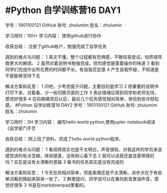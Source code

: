 #  #Python 自学训练营16 DAY1
学号：1901100121
GitHub 账号: zhulumim
姓名：zhulumin

学习用时：10H+
学习内容：
使用github进行协作

收获总结：
注册了github帐户，勉强完成了自学任务

遇到的难点与问题：
1 英文不懂，整个过程都有恐惧感，不敢轻易尝试，怕弄错导致更大的麻烦。
2 虽然对着说明书勉强完成，但均感觉是蒙着操作的味道
3 看到同学们完成作业所花费的时间都不长，有自我否定感
4 产生自我怀疑，不知道是不是能够坚持下去

解决方案和反思：
1 问吧，少考虑面子问题，主要目的是学习
2 把重要的说明书打印下来，对着看，少一些切换页面的工作
3 表达情绪后得到同学和老师支持，感觉好很多
4 在前期痛苦后以后，最后几个任务感觉相对简单，体验到些许轻松感。
  #Python 自学训练营16 DAY2
学号：1901100121
GitHub 账号: zhulumim
姓名：zhulumin

学习用时：3H
学习内容：
编写hello world python,使用jupter notebook阅读《自学是门手艺

收获总结：
网上找了资料，完成了hello world python程序。

遇到的难点与问题：
1 看视频其实也是不太明白，声音很轻，对我这样的学员来说感觉讲的有点含糊，体验感差，没有耐心看下去
2 我可以说我还是连蒙带猜的吗？实在是没有太清晰的思路
3 看书的任务其实是没有完成的

解决方案和反思：
1 今天任务相对简单，但是条理还是不太清晰。进步点在于有些单词看到猜起来容易一些了。
2 群里提问，同学说可以在暴风影音里调声音，感觉好很多
3 书是在markdownpad里看的。




